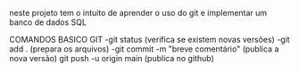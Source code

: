 neste projeto tem o intuito de aprender o uso do git e implementar um banco de dados SQL

COMANDOS BASICO GIT
-git status (verifica se existem novas versões)
-git add . (prepara os arquivos)
-git commit -m "breve comentário" (publica a nova versão)
git push -u origin main (publica no github)

